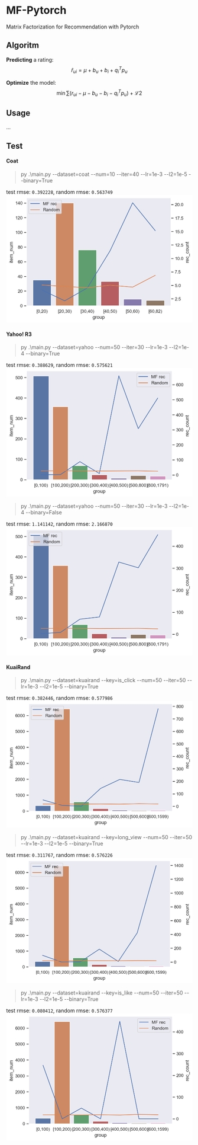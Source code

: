 # MF-Pytorch
Matrix Factorization for Recommendation with Pytorch

## Algoritm

**Predicting** a rating:
$$ \hat r_{ui} = \mu + b_u + b_i + q_i^Tp_u$$


**Optimize** the model:
$$ \min \sum (r_{ui} - \mu - b_u - b_i - q_i^Tp_u) + \mathcal{L2}$$

## Usage

...


## Test

#### Coat

> py .\main.py --dataset=coat --num=10 --iter=40 --lr=1e-3 --l2=1e-5 --binary=True

test rmse: `0.392228`, random rmse: `0.563749`
![](pics/coat_visual.png)

#### Yahoo! R3

> py .\main.py --dataset=yahoo --num=50 --iter=30 --lr=1e-3 --l2=1e-4 --binary=True

test rmse: `0.388629`, random rmse: `0.575621`
![](pics/yahoo_visual.png)

> py .\main.py --dataset=yahoo --num=50 --iter=30 --lr=1e-3 --l2=1e-4 --binary=False
> 
test rmse: `1.141142`, random rmse: `2.166870`
![](pics/raw_yahoo_visual.png)
#### KuaiRand

> py .\main.py --dataset=kuairand --key=is_click --num=50 --iter=50 --lr=1e-3 --l2=1e-5 --binary=True

test rmse: `0.382446`, random rmse: `0.577986`
![](pics/kuairand_is_click_visual.png)

> py .\main.py --dataset=kuairand --key=long_view --num=50 --iter=50 --lr=1e-3 --l2=1e-5 --binary=True

test rmse: `0.311767`, random rmse: `0.576226`
![](pics/kuairand_long_view_visual.png)

> py .\main.py --dataset=kuairand --key=is_like --num=50 --iter=50 --lr=1e-3 --l2=1e-5 --binary=True

test rmse: `0.080412`, random rmse: `0.576377`
![](pics/kuairand_is_like_visual.png)
